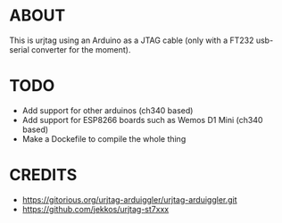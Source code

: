 ABOUT
=====

This is urjtag using an Arduino as a JTAG cable (only with a FT232 usb-serial converter for the moment).

TODO
====

* Add support for other arduinos (ch340 based)
* Add support for ESP8266 boards such as Wemos D1 Mini (ch340 based)
* Make a Dockefile to compile the whole thing

CREDITS
=======

* https://gitorious.org/urjtag-arduiggler/urjtag-arduiggler.git 
* https://github.com/jekkos/urjtag-st7xxx
